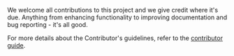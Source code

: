 We welcome all contributions to this project and we give credit where it's due. Anything from
enhancing functionality to improving documentation and bug reporting - it's all good.

For more details about the Contributor's guidelines, refer to the
[contributor guide](https://github.com/CreatorKit/creator-docs/blob/master/ContributorGuide.md).
